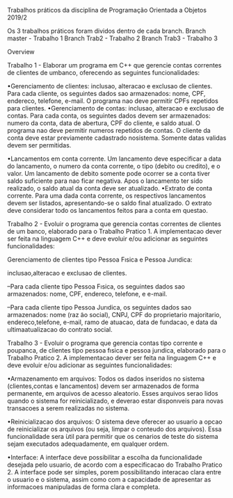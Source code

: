 Trabalhos práticos da disciplina de Programação Orientada a Objetos 2019/2

Os 3 trabalhos práticos foram dividos dentro de cada branch.
Branch master - Trabalho 1
Branch Trab2 - Trabalho 2
Branch Trab3 - Trabalho 3

Overview

Trabalho 1 - Elaborar um programa em C++ que gerencie contas correntes de clientes de umbanco, oferecendo as seguintes funcionalidades:

•Gerenciamento de clientes: inclusao, alteracao e exclusao de clientes. Para cada cliente, os seguintes dados sao armazenados: nome, CPF, endereco, telefone, e-mail. O programa nao deve permitir CPFs repetidos para clientes.
•Gerenciamento de contas: inclusao, alteracao e exclusao de contas. Para cada conta, os seguintes dados devem ser armazenados: numero da conta, data de abertura, CPF do cliente, e saldo atual. O programa nao deve permitir numeros repetidos de contas. O cliente da conta deve estar previamente cadastrado nosistema. Somente datas validas devem ser permitidas.

•Lancamentos em conta corrente. Um lancamento deve especificar a data do lancamento, o numero da conta corrente, o tipo (debito ou credito), e o valor. Um lancamento de debito somente pode ocorrer se a conta tiver saldo suficiente para nao ficar negativa. Apos o lancamento ter sido realizado, o saldo atual da conta deve ser atualizado.
•Extrato de conta corrente. Para uma dada conta corrente, os respectivos lancamentos devem ser listados, apresentando-se o saldo final atualizado. O extrato deve considerar todo os lancamentos feitos para a conta em questao.


Trabalho 2 - Evoluir o programa que gerencia contas correntes de clientes de um banco, elaborado para o Trabalho Pratico 1. A implementacao dever ser feita na linguagem C++ e deve evoluir e/ou adicionar as seguintes funcionalidades:

Gerenciamento de clientes tipo Pessoa Fısica e Pessoa Jurıdica: 

inclusao,alteracao e exclusao de clientes. 

–Para cada cliente tipo Pessoa Fısica, os seguintes dados sao armazenados: nome, CPF, endereco, telefone, e e-mail.

–Para cada cliente tipo Pessoa Jurıdica, os seguintes dados sao armazenados: nome (raz ̃ao  social), CNPJ, CPF do proprietario majoritario, endereco,telefone, e-mail, ramo de atuacao, data de fundacao, e data da ultimaatualizacao do contrato social.


Trabalho 3 - Evoluir o programa que gerencia contas tipo corrente e poupanca, de clientes tipo pessoa fısica e pessoa jurıdica, elaborado para o Trabalho Pratico  2. A implementacao dever ser feita na linguagem C++ e deve evoluir e/ou adicionar as seguintes funcionalidades:

•Armazenamento em arquivos: Todos os dados inseridos no sistema (clientes,contas e lancamentos) devem ser armazenados de forma permanente, em arquivos de acesso aleatorio. Esses arquivos serao lidos quando o sistema for reinicializado, e deverao estar disponıveis para novas transacoes a serem realizadas no sistema.

•Reinicializacao dos arquivos: O sistema deve oferecer ao usuario a opcao de reinicializar os arquivos (ou seja, limpar o conteudo dos arquivos). Essa funcionalidade sera ́util para permitir que os cenarios de teste do sistema sejam executados adequadamente, em qualquer ordem.

•Interface: A interface deve possibilitar a escolha da funcionalidade desejada pelo usuario, de acordo com a especificacao do Trabalho Pratico 2. A interface pode ser simples, porem possibilitando interacao clara entre o usuario e o sistema, assim como com a capacidade de apresentar as informacoes manipuladas de forma clara e completa.
